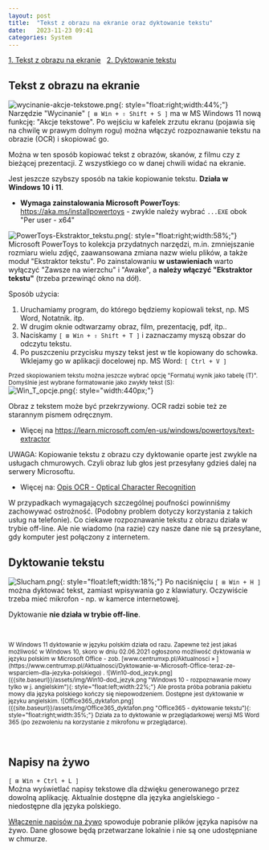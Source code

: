 ```yaml
---
layout: post
title:  "Tekst z obrazu na ekranie oraz dyktowanie tekstu"
date:   2023-11-23 09:41
categories: System
---
```


  [1. Tekst z obrazu na ekranie]({{site.url}}{{site.baseurl}}{{page.url}}#tekst-z-obrazu-na-ekranie)
  [2. Dyktowanie tekstu]({{site.url}}{{site.baseurl}}{{page.url}}#dyktowanie-tekstu)


## Tekst z obrazu na ekranie

![wycinanie-akcje-tekstowe.png]({{site.baseurl}}/assets/img/wycinanie-akcje-tekstowe.png "narzędzie wycinanie - akcje tekstowe"){: style="float:right;width:44%;"}
Narzędzie "Wycinanie" `[ ⊞ Win + ⇧ Shift + S ]` ma w MS Windows 11 nową funkcję: "Akcje tekstowe". Po wejściu w kafelek zrzutu ekranu (pojawia się na chwilę w prawym dolnym rogu) można włączyć rozpoznawanie tekstu na obrazie (OCR) i skopiować go.

 

Można w ten sposób kopiować tekst z obrazów, skanów, z filmu czy z bieżącej prezentacji. Z wszystkiego co w danej chwili widać na ekranie.

Jest jeszcze szybszy sposób na takie kopiowanie tekstu. **Działa w Windows 10 i 11**. 

* **Wymaga zainstalowania  Microsoft PowerToys**: <https://aka.ms/installpowertoys> - zwykle należy wybrać `...EXE` obok "Per user - x64"

![PowerToys-Ekstraktor_tekstu.png]({{site.baseurl}}/assets/img/PowerToys-Ekstraktor_tekstu.png "PowerToys - Ustawienia - Ekstraktor tekstu"){: style="float:right;width:58%;"}
Microsoft PowerToys to kolekcja przydatnych narzędzi, m.in. zmniejszanie rozmiaru wielu zdjęć, zaawansowana zmiana nazw wielu plików, a także moduł "Ekstraktor tekstu". Po zainstalowaniu **w ustawieniach** warto wyłączyć "Zawsze na wierzchu" i "Awake", a **należy włączyć "Ekstraktor tekstu"** (trzeba przewinąć okno na dół).

Sposób użycia:
1. Uruchamiamy program, do którego będziemy kopiowali tekst, np. MS Word, Notatnik. itp.
2. W drugim oknie odtwarzamy obraz, film, prezentację, pdf, itp..
3. Naciskamy `[ ⊞ Win + ⇧ Shift + T ]` i zaznaczamy myszą obszar do odczytu tekstu. 
4. Po puszczeniu przycisku myszy tekst jest w tle kopiowany do schowka. Wklejamy go w aplikacji docelowej np. MS Word:  `[ Ctrl + V ]`

<small>Przed skopiowaniem tekstu można jeszcze wybrać opcję "Formatuj wynik jako tabelę (T)". Domyślnie jest wybrane formatowanie jako zwykły tekst (S):</small>  
![Win_T_opcje.png]({{site.baseurl}}/assets/img/Win_T_opcje.png "PowerToys-Ekstraktor_tekstu - opcje"){: style="width:440px;"}

Obraz z tekstem może być przekrzywiony. OCR radzi sobie też ze starannym pismem odręcznym.

* Więcej na <https://learn.microsoft.com/en-us/windows/powertoys/text-extractor>

UWAGA: Kopiowanie tekstu z obrazu czy dyktowanie oparte jest zwykle na usługach chmurowych. Czyli obraz lub głos jest przesyłany gdzieś dalej na serwery Microsoftu. 
* Więcej na: [Opis OCR - Optical Character Recognition](https://learn.microsoft.com/en-us/azure/ai-services/computer-vision/overview-ocr)

W przypadkach wymagających szczególnej poufności powinniśmy zachowywać ostrożność. (Podobny problem dotyczy korzystania z takich usług na telefonie).
Co ciekawe rozpoznawanie tekstu z obrazu działa w trybie off-line. Ale nie wiadomo (na razie) czy nasze dane nie są przesyłane, gdy komputer jest połączony z internetem. 


## Dyktowanie tekstu

![Slucham.png]({{site.baseurl}}/assets/img/Slucham.png "Słucham - dyktowanie tekstu"){: style="float:left;width:18%;"}
Po naciśnięciu `[ ⊞ Win + H ]` można dyktować tekst, zamiast wpisywania go z klawiatury. 
Oczywiście trzeba mieć mikrofon - np. w kamerce internetowej.

Dyktowanie **nie działa w trybie off-line**.

&nbsp;

<small>
W Windows 11 dyktowanie w języku polskim działa od razu. Zapewne też jest jakaś możliwość w Windows 10, skoro w dniu 02.06.2021 ogłoszono możliwość dyktowania w języku polskim w Microsoft Office - zob. 
[www.centrumxp.pl/Aktualnosci » ](https://www.centrumxp.pl/Aktualnosci/Dyktowanie-w-Microsoft-Office-teraz-ze-wsparciem-dla-jezyka-polskiego) . 
![Win10-dod_jezyk.png]({{site.baseurl}}/assets/img/Win10-dod_jezyk.png "Windows 10 - rozpoznawanie mowy tylko w j. angielskim"){: style="float:left;width:22%;"}
Ale prosta próba pobrania pakietu mowy dla języka polskiego kończy się niepowodzeniem. Dostępne jest dyktowanie w języku angielskim. 
![Office365_dyktafon.png]({{site.baseurl}}/assets/img/Office365_dyktafon.png "Office365 - dyktowanie tekstu"){: style="float:right;width:35%;"}  
Działa za to dyktowanie w przeglądarkowej wersji MS Word 365 (po zezwoleniu na korzystanie z mikrofonu w przeglądarce).
</small>

&nbsp;

## Napisy na żywo

`[ ⊞ Win + Ctrl + L ]`  
Można wyświetlać napisy tekstowe dla dźwięku generowanego przez dowolną aplikację. Aktualnie dostępne dla języka angielskiego - niedostępne dla języka polskiego.

[Włączenie napisów na żywo](https://support.microsoft.com/pl-pl/windows/u%C5%BCywanie-napis%C3%B3w-na-%C5%BCywo-w-celu-lepszego-zrozumienia-d%C5%BAwi%C4%99ku-b52da59c-14b8-4031-aeeb-f6a47e6055df)
 spowoduje pobranie plików języka napisów na żywo. Dane głosowe będą przetwarzane lokalnie i nie są one udostępniane w chmurze.



<style> code {font-size: smaller;} </style>

<!-- {% unless jekyll.environment %} -->
<script>

(function() {
  const images = document.getElementsByTagName('img'); 
  for(let i = 0; i < images.length; i++) {
    images[i].src = images[i].src.replace('%7B%7Bsite.baseurl%7D%7D','..');
  } //{{site.baseurl}} - without spaces!  
})();

</script>
<!-- {% endunless %} -->











